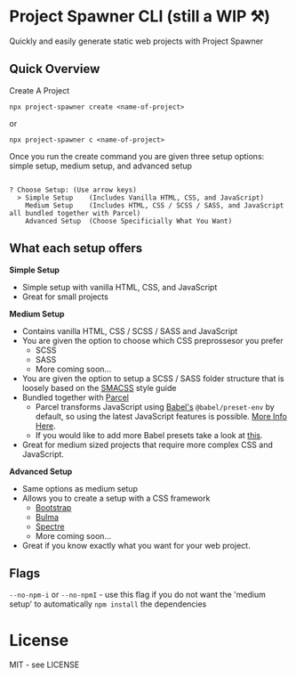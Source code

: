 # Project Spawner CLI (still a WIP ⚒)

Quickly and easily generate static web projects with Project Spawner

## Quick Overview
Create A Project
```shell
npx project-spawner create <name-of-project>
```
or
```shell
npx project-spawner c <name-of-project>
```

Once you run the create command you are given three setup options: simple setup, medium setup, and advanced setup
```shell

? Choose Setup: (Use arrow keys)
  > Simple Setup    (Includes Vanilla HTML, CSS, and JavaScript)
    Medium Setup    (Includes HTML, CSS / SCSS / SASS, and JavaScript all bundled together with Parcel)
    Advanced Setup  (Choose Specificially What You Want)
```
## What each setup offers
**Simple Setup**
* Simple setup with vanilla HTML, CSS, and JavaScript
* Great for small projects

**Medium Setup**
* Contains vanilla HTML, CSS / SCSS / SASS and JavaScript
* You are given the option to choose which CSS preprossesor you prefer 
  * SCSS
  * SASS
  * More coming soon...
* You are given the option to setup a SCSS / SASS folder structure that is loosely based on the [SMACSS](https://smacss.com/) style guide
* Bundled together with [Parcel](https://parceljs.org/)
  * Parcel transforms JavaScript using [Babel's](https://babeljs.io/docs/en/babel-preset-env) `@babel/preset-env` by default, so using the latest JavaScript features is possible. [More Info Here](https://parceljs.org/javascript.html#default-babel-transforms).
  * If you would like to add more Babel presets take a look at [this](https://parceljs.org/javascript.html#babel).
* Great for medium sized projects that require more complex CSS and JavaScript.

**Advanced Setup** 
* Same options as medium setup
* Allows you to create a setup with a CSS framework
  * [Bootstrap](https://getbootstrap.com/)
  * [Bulma](https://bulma.io/)
  * [Spectre](https://picturepan2.github.io/spectre/)
  * More coming soon...
* Great if you know exactly what you want for your web project.


## Flags
`--no-npm-i` or `--no-npmI` - use this flag if you do not want the 'medium setup' to automatically `npm install` the dependencies


# License

MIT - see LICENSE

